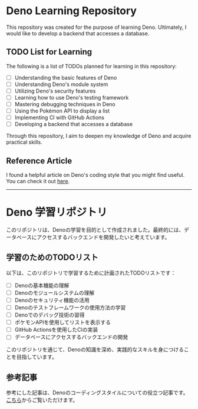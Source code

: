 # Deno Learning Repository

This repository was created for the purpose of learning Deno. Ultimately, I would like to develop a backend that accesses a database.

## TODO List for Learning

The following is a list of TODOs planned for learning in this repository:

- [ ] Understanding the basic features of Deno
- [ ] Understanding Deno's module system
- [ ] Utilizing Deno's security features
- [ ] Learning how to use Deno's testing framework
- [ ] Mastering debugging techniques in Deno
- [ ] Using the Pokémon API to display a list
- [ ] Implementing CI with GitHub Actions
- [ ] Developing a backend that accesses a database

Through this repository, I aim to deepen my knowledge of Deno and acquire practical skills.

## Reference Article
I found a helpful article on Deno's coding style that you might find useful. You can check it out [here](https://zenn.dev/uki00a/books/effective-deno/viewer/follow-denos-style).

---

# Deno 学習リポジトリ

このリポジトリは、Denoの学習を目的として作成されました。最終的には、データベースにアクセスするバックエンドを開発したいと考えています。

## 学習のためのTODOリスト

以下は、このリポジトリで学習するために計画されたTODOリストです：

- [ ] Denoの基本機能の理解
- [ ] Denoのモジュールシステムの理解
- [ ] Denoのセキュリティ機能の活用
- [ ] Denoのテストフレームワークの使用方法の学習
- [ ] Denoでのデバッグ技術の習得
- [ ] ポケモンAPIを使用してリストを表示する
- [ ] GitHub Actionsを使用したCIの実装
- [ ] データベースにアクセスするバックエンドの開発

このリポジトリを通じて、Denoの知識を深め、実践的なスキルを身につけることを目指しています。


## 参考記事
参考にした記事は、Denoのコーディングスタイルについての役立つ記事です。[こちら](https://zenn.dev/uki00a/books/effective-deno/viewer/follow-denos-style)からご覧いただけます。